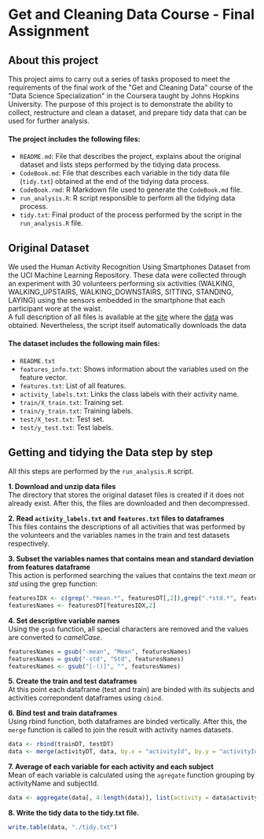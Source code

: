 Get and Cleaning Data Course - Final Assignment
============================================

## About this project
This project aims to carry out a series of tasks proposed to meet the requirements of the final work of the "Get and Cleaning Data" course of the "Data Science Specialization" in the Coursera taught by Johns Hopkins University. The purpose of this project is to demonstrate the ability to collect, restructure and clean a dataset, and prepare tidy data that can be used for further analysis.

#### The project includes the following files:
- `README.md`: File that describes the project, explains about the original dataset and lists steps performed by the tidying data process.
- `CodeBook.md`: File that describes each variable in the tidy data file (`tidy.txt`) obtained at the end of the tidying data process.
- `CodeBook.rmd`: R Markdown file used to generate the `CodeBook.md` file.
- `run_analysis.R`: R script responsible to perform all the tidying data process.
- `tidy.txt`: Final product of the process performed by the script in the `run_analysis.R` file.

## Original Dataset
We used the Human Activity Recognition Using Smartphones Dataset from the UCI Machine Learning Repository. These data were collected through an experiment with 30 volunteers performing six activities (WALKING, WALKING_UPSTAIRS, WALKING_DOWNSTAIRS, SITTING, STANDING, LAYING) using the sensors embedded in the smartphone that each participant wore at the waist.  
A full description of all files is available at the [site](http://archive.ics.uci.edu/ml/datasets/Human+Activity+Recognition+Using+Smartphones) where the [data](https://d396qusza40orc.cloudfront.net/getdata%2Fprojectfiles%2FUCI%20HAR%20Dataset.zip) was obtained. Nevertheless, the script itself automatically downloads the data

#### The dataset includes the following main files:
- `README.txt`
- `features_info.txt`: Shows information about the variables used on the feature vector.
- `features.txt`: List of all features.
- `activity_labels.txt`: Links the class labels with their activity name.
- `train/X_train.txt`: Training set.
- `train/y_train.txt`: Training labels.
- `test/X_test.txt`: Test set.
- `test/y_test.txt`: Test labels.

## Getting and tidying the Data step by step

All this steps are performed by the `run_analysis.R` script.

**1. Download and unzip data files**  
The directory that stores the original dataset files is created if it does not already exist. After this, the files are downloaded and then decompressed.


**2. Read `activity_labels.txt` and `features.txt` files to dataframes**  
This files contains the descriptions of all activities that was performed by the volunteers and the variables names in the train and test datasets respectively.

**3. Subset the variables names that contains mean and standard deviation from features dataframe**  
This action is performed searching the values that contains the text *mean* or *std* using the grep function:  
```r
featuresIDX <- c(grep(".*mean.*", featuresDT[,2]),grep(".*std.*", featuresDT[,2]))
featuresNames <- featuresDT[featuresIDX,2]
```

**4. Set descriptive variable names**  
Using the `gsub` function, all special characters are removed and the values are converted to *camelCase*.  
```r
featuresNames = gsub("-mean", "Mean", featuresNames)
featuresNames = gsub("-std", "Std", featuresNames)
featuresNames <- gsub("[-()]", "", featuresNames)
```

**5. Create the train and test dataframes**  
At this point each dataframe (test and train) are binded with its subjects and activities correpondent dataframes using `cbind`.

**6. Bind test and train dataframes**  
Using rbind function, both dataframes are binded vertically. After this, the `merge` function is called to join the result with activity names datasets.  
```r
data <- rbind(trainDT, testDT)
data <- merge(activityDT, data, by.x = "activityId", by.y = "activityId")
```

**7. Average of each variable for each activity and each subject**  
Mean of each variable is calculated using the `agregate` function grouping by activityName and subjectId.  
```r
data <- aggregate(data[, 4:length(data)], list(activity = data$activityName, subject = data$subjectId), mean)
```

**8. Write the tidy data to the tidy.txt file.**  
```r
write.table(data, "./tidy.txt")
```